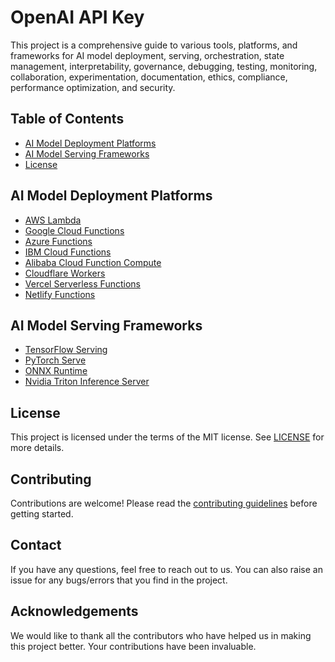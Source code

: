 # OpenAI API Key

This project is a comprehensive guide to various tools, platforms, and frameworks for AI model deployment, serving, orchestration, state management, interpretability, governance, debugging, testing, monitoring, collaboration, experimentation, documentation, ethics, compliance, performance optimization, and security.

## Table of Contents

- [AI Model Deployment Platforms](#ai-model-deployment-platforms)
- [AI Model Serving Frameworks](#ai-model-serving-frameworks)
- [License](#license)

## AI Model Deployment Platforms

- [AWS Lambda](ai_model_deployment_platforms/aws_lambda.md)
- [Google Cloud Functions](ai_model_deployment_platforms/google_cloud_functions.md)
- [Azure Functions](ai_model_deployment_platforms/azure_functions.md)
- [IBM Cloud Functions](ai_model_deployment_platforms/ibm_cloud_functions.md)
- [Alibaba Cloud Function Compute](ai_model_deployment_platforms/alibaba_cloud_function_compute.md)
- [Cloudflare Workers](ai_model_deployment_platforms/cloudflare_workers.md)
- [Vercel Serverless Functions](ai_model_deployment_platforms/vercel_serverless_functions.md)
- [Netlify Functions](ai_model_deployment_platforms/netlify_functions.md)

## AI Model Serving Frameworks

- [TensorFlow Serving](ai_model_serving_frameworks/tensorflow_serving.md)
- [PyTorch Serve](ai_model_serving_frameworks/pytorch_serve.md)
- [ONNX Runtime](ai_model_serving_frameworks/onnx_runtime.md)
- [Nvidia Triton Inference Server](ai_model_serving_frameworks/nvidia_triton_inference_server.md)

## License

This project is licensed under the terms of the MIT license. See [LICENSE](LICENSE) for more details.

## Contributing

Contributions are welcome! Please read the [contributing guidelines](CONTRIBUTING.md) before getting started.

## Contact

If you have any questions, feel free to reach out to us. You can also raise an issue for any bugs/errors that you find in the project.

## Acknowledgements

We would like to thank all the contributors who have helped us in making this project better. Your contributions have been invaluable.
